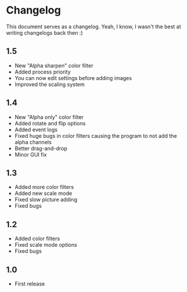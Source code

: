 # Changelog

This document serves as a changelog. Yeah, I know, I wasn't the best at writing changelogs back then :)

## 1.5
- New "Alpha sharpen" color filter
- Added process priority
- You can now edit settings before adding images
- Improved the scaling system

## 1.4
- New "Alpha only" color filter
- Added rotate and flip options
- Added event logs
- Fixed huge bugs in color filters causing the program to not add the alpha channels
- Better drag-and-drop
- Minor GUI fix

## 1.3
- Added more color filters
- Added new scale mode
- Fixed slow picture adding
- Fixed bugs

## 1.2
- Added color filters
- Fixed scale mode options
- Fixed bugs

## 1.0
- First release